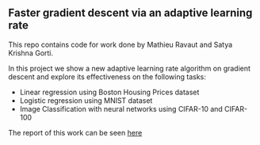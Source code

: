 ## Faster gradient descent via an adaptive learning rate

This repo contains code for work done by Mathieu Ravaut and Satya Krishna Gorti.

In this project we show a new adaptive learning rate algorithm on gradient descent and explore its effectiveness on the following tasks:

* Linear regression using Boston Housing Prices dataset
* Logistic regression using MNIST dataset
* Image Classification with neural networks using CIFAR-10 and CIFAR-100

The report of this work can be seen [here](https://github.com/satyakrishnagorti/ml_project_2515/blob/master/project_report/final_report.pdf)